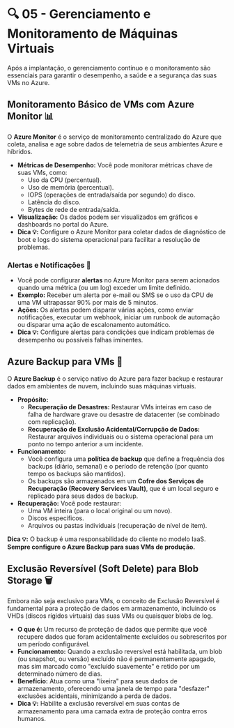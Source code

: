 # 🔍 05 - Gerenciamento e Monitoramento de Máquinas Virtuais

Após a implantação, o gerenciamento contínuo e o monitoramento são essenciais para garantir o desempenho, a saúde e a segurança das suas VMs no Azure.

## Monitoramento Básico de VMs com Azure Monitor 📊

O **Azure Monitor** é o serviço de monitoramento centralizado do Azure que coleta, analisa e age sobre dados de telemetria de seus ambientes Azure e híbridos.

* **Métricas de Desempenho:** Você pode monitorar métricas chave de suas VMs, como:
    * Uso da CPU (percentual).
    * Uso de memória (percentual).
    * IOPS (operações de entrada/saída por segundo) do disco.
    * Latência do disco.
    * Bytes de rede de entrada/saída.
* **Visualização:** Os dados podem ser visualizados em gráficos e dashboards no portal do Azure.
* **Dica 💡:** Configure o Azure Monitor para coletar dados de diagnóstico de boot e logs do sistema operacional para facilitar a resolução de problemas.

### Alertas e Notificações 🔔

* Você pode configurar **alertas** no Azure Monitor para serem acionados quando uma métrica (ou um log) exceder um limite definido.
* **Exemplo:** Receber um alerta por e-mail ou SMS se o uso da CPU de uma VM ultrapassar 90% por mais de 5 minutos.
* **Ações:** Os alertas podem disparar várias ações, como enviar notificações, executar um webhook, iniciar um runbook de automação ou disparar uma ação de escalonamento automático.
* **Dica 💡:** Configure alertas para condições que indicam problemas de desempenho ou possíveis falhas iminentes.

## Azure Backup para VMs 💾

O **Azure Backup** é o serviço nativo do Azure para fazer backup e restaurar dados em ambientes de nuvem, incluindo suas máquinas virtuais.

* **Propósito:**
    * **Recuperação de Desastres:** Restaurar VMs inteiras em caso de falha de hardware grave ou desastre de datacenter (se combinado com replicação).
    * **Recuperação de Exclusão Acidental/Corrupção de Dados:** Restaurar arquivos individuais ou o sistema operacional para um ponto no tempo anterior a um incidente.
* **Funcionamento:**
    * Você configura uma **política de backup** que define a frequência dos backups (diário, semanal) e o período de retenção (por quanto tempo os backups são mantidos).
    * Os backups são armazenados em um **Cofre dos Serviços de Recuperação (Recovery Services Vault)**, que é um local seguro e replicado para seus dados de backup.
* **Recuperação:** Você pode restaurar:
    * Uma VM inteira (para o local original ou um novo).
    * Discos específicos.
    * Arquivos ou pastas individuais (recuperação de nível de item).

**Dica 💡:** O backup é uma responsabilidade do cliente no modelo IaaS. **Sempre configure o Azure Backup para suas VMs de produção.**

## Exclusão Reversível (Soft Delete) para Blob Storage 🗑️

Embora não seja exclusivo para VMs, o conceito de Exclusão Reversível é fundamental para a proteção de dados em armazenamento, incluindo os VHDs (discos rígidos virtuais) das suas VMs ou quaisquer blobs de log.

* **O que é:** Um recurso de proteção de dados que permite que você recupere dados que foram acidentalmente excluídos ou sobrescritos por um período configurável.
* **Funcionamento:** Quando a exclusão reversível está habilitada, um blob (ou snapshot, ou versão) excluído não é permanentemente apagado, mas sim marcado como "excluído suavemente" e retido por um determinado número de dias.
* **Benefício:** Atua como uma "lixeira" para seus dados de armazenamento, oferecendo uma janela de tempo para "desfazer" exclusões acidentais, minimizando a perda de dados.
* **Dica 💡:** Habilite a exclusão reversível em suas contas de armazenamento para uma camada extra de proteção contra erros humanos.
